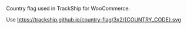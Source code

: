 Country flag used in TrackShip for WooCommerce.

Use https://trackship.github.io/country-flag/3x2/{COUNTRY_CODE}.svg
